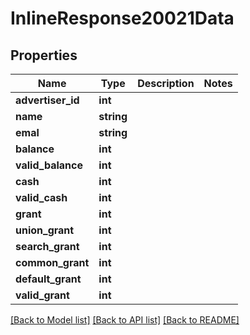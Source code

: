 # InlineResponse20021Data

## Properties
Name | Type | Description | Notes
------------ | ------------- | ------------- | -------------
**advertiser_id** | **int** |  | 
**name** | **string** |  | 
**emal** | **string** |  | 
**balance** | **int** |  | 
**valid_balance** | **int** |  | 
**cash** | **int** |  | 
**valid_cash** | **int** |  | 
**grant** | **int** |  | 
**union_grant** | **int** |  | 
**search_grant** | **int** |  | 
**common_grant** | **int** |  | 
**default_grant** | **int** |  | 
**valid_grant** | **int** |  | 

[[Back to Model list]](../README.md#documentation-for-models) [[Back to API list]](../README.md#documentation-for-api-endpoints) [[Back to README]](../README.md)


